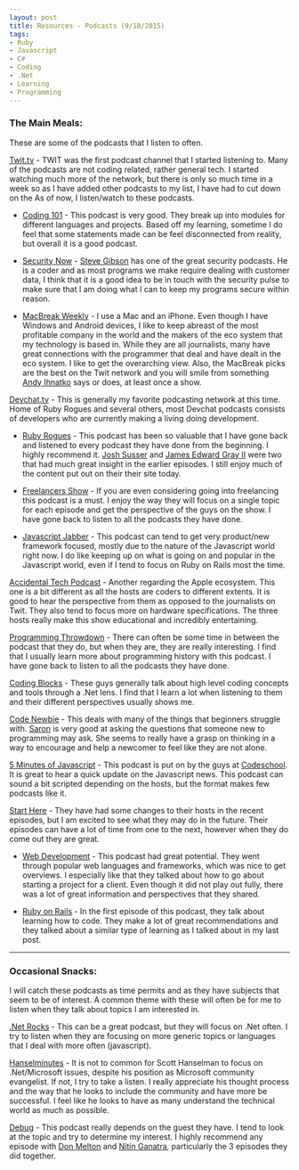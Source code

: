 ```yaml
---
layout: post
title: Resources - Podcasts (9/18/2015)
tags:
- Ruby
- Javascript
- C#
- Coding
- .Net
- Learning
- Programming
---
```

### The Main Meals:

These are some of the podcasts that I listen to often.

[Twit.tv](https://twit.tv/) - TWIT was the first podcast channel that I started listening to. Many of the podcasts are not coding related, rather general tech. I started watching much more of the network, but there is only so much time in a week so as I have added other podcasts to my list, I have had to cut down on the As of now, I listen/watch to these podcasts.

* [Coding 101](https://twit.tv/shows/coding-101) - This podcast is very good. They break up into modules for different languages and projects. Based off my learning, sometime I do feel that some statements made can be feel disconnected from reality, but overall it is a good podcast.

* [Security Now](https://twit.tv/shows/security-now) - [Steve Gibson](https://twitter.com/SGgrc) has one of the great security podcasts. He is a coder and as most programs we make require dealing with customer data, I think that it is a good idea to be in touch with the security pulse to make sure that I am doing what I can to keep my programs secure within reason.

* [MacBreak Weekly](https://twit.tv/shows/macbreak-weekly) - I use a Mac and an iPhone. Even though I have Windows and Android devices, I like to keep abreast of the most profitable company in the world and the makers of the eco system that my technology is based in. While they are all journalists, many have great connections with the programmer that deal and have dealt in the eco system. I like to get the overarching view. Also, the MacBreak picks are the best on the Twit network and you will smile from something [Andy Ihnatko](https://twitter.com/Ihnatko) says or does, at least once a show.


[Devchat.tv](https://devchat.tv/) - This is generally my favorite
podcasting network at this time. Home of Ruby Rogues and several others, most Devchat podcasts consists of developers who are currently making a living doing development.

* [Ruby Rogues](https://devchat.tv/ruby-rogues) - This podcast has been so valuable that I have gone back and listened to every podcast they have done from the beginning. I highly recommend it. [Josh Susser](https://twitter.com/joshsusser) and [James Edward Gray II](https://twitter.com/jeg2) were two that had much great insight in the earlier episodes. I still enjoy much of the content put out on their their site today.

* [Freelancers Show](https://devchat.tv/freelancers) - If you are even considering going into freelancing this podcast is a must. I enjoy the way they will focus on a single topic for each episode and get the perspective of the guys on the show. I have gone back to listen to all the podcasts they have done.

* [Javascript Jabber](https://devchat.tv/js-jabber) - This podcast can tend to get very product/new framework focused, mostly due to the nature of the Javascript world right now. I do like keeping up on what is going on and popular in the Javascript world, even if I tend to focus on Ruby on Rails most the time.


[Accidental Tech Podcast](http://atp.fm/) - Another regarding the Apple ecosystem. This one is a bit different as all the hosts are coders to different extents. It is good to hear the perspective from them as opposed to the journalists on Twit.  They also tend to focus more on hardware specifications. The three hosts really make this show educational and incredibly entertaining.

[Programming Throwdown](http://www.programmingthrowdown.com/) - There can often be some time in between the podcast that they do, but when they are, they are really interesting. I find that I usually learn more about programming history with this podcast. I have gone back to listen to all the podcasts they have done.

[Coding Blocks](http://www.codingblocks.net/) - These guys generally talk about high level coding concepts and tools through a .Net lens. I find that I learn a lot when listening to them and their different perspectives usually shows me.

[Code Newbie](http://www.codenewbie.org/) - This deals with many of the things that beginners struggle with. [Saron](https://twitter.com/saronyitbarek?lang=en) is very good at asking the questions that someone new to programming may ask. She seems to really have a grasp on thinking in a way to encourage and help a newcomer to feel like they are not alone.

[5 Minutes of Javascript](https://fivejs.codeschool.com/) - This podcast is put on by the guys at [Codeschool](https://www.codeschool.com/). It is great to hear a quick update on the Javascript news. This podcast can sound a bit scripted depending on the hosts, but the format makes few podcasts like it.

[Start Here](http://starthere.fm/) - They have had some changes to their hosts in the recent episodes, but I am excited to see what they may do in the future. Their episodes can have a lot of time from one to the next, however when they do come out they are great.

* [Web Development](http://starthere.fm/category/webdev) - This podcast had great potential. They went through popular web languages and frameworks, which was nice to get overviews. I especially like that they talked about how to go about starting a project for a client. Even though it did not play out fully, there was a lot of great information and perspectives that they shared.

* [Ruby on Rails](http://starthere.fm/category/rubyonrails) - In the first episode of this podcast, they talk about learning how to code. They make a lot of great recommendations and they talked about a similar type of learning as I talked about in my last post.  

-------------------------------------------

### Occasional Snacks:

I will catch these podcasts as time permits and as they have subjects that seem to be of interest. A common theme with these will often be for me to listen when they talk about topics I am interested in.

[.Net Rocks](https://www.dotnetrocks.com/) - This can be a great podcast, but they will focus on .Net often. I try to listen when they are focusing on more generic topics or languages that I deal with more often (javascript).

[Hanselminutes](http://hanselminutes.com/) - It is not to common for Scott Hanselman to focus on .Net/Microsoft issues, despite his position as Microsoft community evangelist. If not, I try to take a listen. I really appreciate his thought process and the way that he looks to include the community and have more be successful. I feel like he looks to have as many understand the technical world as much as possible.

[Debug](http://www.imore.com/debug) - This podcast really depends on the guest they have. I tend to look at the topic and try to determine my interest. I highly recommend any episode with [Don Melton](https://twitter.com/donmelton) and [Nitin Ganatra](https://twitter.com/nitinganatra?lang=en), particularly the 3 episodes they did together. 
